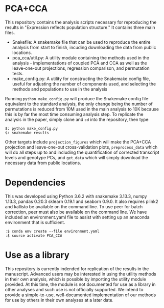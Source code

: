 PCA+CCA
=======

This repository contains the analysis scripts necessary for reproducing the results in "Expression
 reflects population structure." It contains three main files.

- Snakefile: A snakemake file that can be used to reproduce the entire analysis from start to
 finish, incuding downloading the data from public locations.
- pca_cca/util.py: A utility module containing the methods used in the analysis - implementations
 of coupled PCA and CCA as well as the leave-one-out projections, regression comparison, and
 permutation tests.
- make_config.py: A utility for constructing the Snakemake config file, useful for adjusting
 the number of components used, and selecting the methods and populations to use in the analysis

Running `python make_config.py` will produce the Snakemake config file equivalent to the
standard analysis, the only change being the number of permutations is reduced from 10M used
 in the main analysis to 10K because this is by far the most time consuming analysis step.
 To replicate the analysis in the paper, simply clone and `cd` into the repository, then type

```
$: python make_config.py
$: snakemake results
```

Other targets include `projection_figures` which will make the PCA+CCA projection and
leave-one-out cross-validation plots, `preprocess_data` which will do all steps up
to and including the quantification of corrected transcript levels and genotype PCs, and `get_data`
 which will simply download the necessary data from public locations.

# Dependencies

This was developed using Python 3.6.2 with snakemake 3.13.3, numpy 1.13.3, pandas 0.20.3
 sklearn 0.19.1 and seaborn 0.9.0. It also requires plink2 and kallisto be available on the
command line. To use peer for batch correction, peer must also be available on the command line.
We have included an environment.yaml file to assist with setting up an anaconda environment
that is sufficient.

```
:$ conda env create --file environment.yaml
:$ source activate PCA_CCA
```

# Use as a library

This repository is currently indended for replication of the results in the manuscript. Advanced
users may be interested in using the utility methods in their own analysis, which is possible
by importing the utility module provided. At this time, the module is not documented for use
as a library in other analyses and such use is not officially supported. We intend to provide
a simple-to-use, well-documented implementation of our methods for use by others in their own
analyses at a later date.